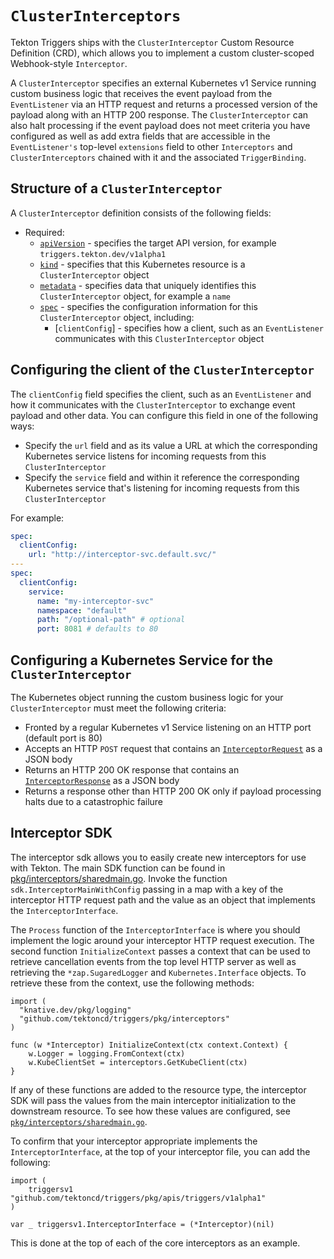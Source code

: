 <!--
---
linkTitle: "ClusterInterceptors"
weight: 5
---
-->
# `ClusterInterceptors`

Tekton Triggers ships with the `ClusterInterceptor` Custom Resource Definition (CRD), which allows you to implement a custom cluster-scoped Webhook-style `Interceptor`.

A `ClusterInterceptor` specifies an external Kubernetes v1 Service running custom business logic that receives the event payload from the
`EventListener` via an HTTP request and returns a processed version of the payload along with an HTTP 200 response. The `ClusterInterceptor` can also
halt processing if the event payload does not meet criteria you have configured as well as add extra fields that are accessible in the `EventListener's`
top-level `extensions` field to other `Interceptors` and `ClusterInterceptors` chained with it and the associated `TriggerBinding`.

## Structure of a `ClusterInterceptor`

A `ClusterInterceptor` definition consists of the following fields:
- Required:
  - [`apiVersion`][kubernetes-overview] - specifies the target API version, for example `triggers.tekton.dev/v1alpha1`
  - [`kind`][kubernetes-overview] - specifies that this Kubernetes resource is a `ClusterInterceptor` object
  - [`metadata`][kubernetes-overview] - specifies data that uniquely identifies this `ClusterInterceptor` object, for example a `name`
  - [`spec`][kubernetes-overview] - specifies the configuration information for this `ClusterInterceptor` object, including:
    - [`clientConfig`] -  specifies how a client, such as an `EventListener` communicates with this `ClusterInterceptor` object

[kubernetes-overview]:
  https://kubernetes.io/docs/concepts/overview/working-with-objects/kubernetes-objects/#required-fields

## Configuring the client of the `ClusterInterceptor`

The `clientConfig` field specifies the client, such as an `EventListener` and how it communicates with the `ClusterInterceptor` to exchange
event payload and other data. You can configure this field in one of the following ways:
- Specify the `url` field and as its value a URL at which the corresponding Kubernetes service listens for incoming requests from this `ClusterInterceptor`
- Specify the `service` field and within it reference the corresponding Kubernetes service that's listening for incoming requests from this `ClusterInterceptor`

For example:

```yaml
spec:
  clientConfig:
    url: "http://interceptor-svc.default.svc/"
---
spec:
  clientConfig:
    service:
      name: "my-interceptor-svc"
      namespace: "default"
      path: "/optional-path" # optional
      port: 8081 # defaults to 80
```

## Configuring a Kubernetes Service for the `ClusterInterceptor`

The Kubernetes object running the custom business logic for your `ClusterInterceptor` must meet the following criteria:
- Fronted by a regular Kubernetes v1 Service listening on an HTTP port (default port is 80)
- Accepts an HTTP `POST` request that contains an [`InterceptorRequest`](https://pkg.go.dev/github.com/tektoncd/triggers/pkg/apis/triggers/v1alpha1#InterceptorRequest) 
  as a JSON body
- Returns an HTTP 200 OK response that contains an [`InterceptorResponse`](https://pkg.go.dev/github.com/tektoncd/triggers/pkg/apis/triggers/v1alpha1#InterceptorResponse) 
  as a JSON body
- Returns a response other than HTTP 200 OK only if payload processing halts due to a catastrophic failure

## Interceptor SDK

The interceptor sdk allows you to easily create new interceptors for use with Tekton. The main SDK
function can be found in [pkg/interceptors/sharedmain.go](pkg/interceptors/sharedmain.go). Invoke the
function `sdk.InterceptorMainWithConfig` passing in a map with a key of the interceptor HTTP request
path and the value as an object that implements the `InterceptorInterface`.

The `Process` function of the `InterceptorInterface` is where you should implement the logic around
your interceptor HTTP request execution. The second function `InitializeContext` passes a context
that can be used to retrieve cancellation events from the top level HTTP server as well
as retrieving the `*zap.SugaredLogger` and `Kubernetes.Interface` objects. To retrieve these from the
context, use the following methods:

```
import (
  "knative.dev/pkg/logging"
  "github.com/tektoncd/triggers/pkg/interceptors"
)

func (w *Interceptor) InitializeContext(ctx context.Context) {
	w.Logger = logging.FromContext(ctx)
	w.KubeClientSet = interceptors.GetKubeClient(ctx)
}
```

If any of these functions are added to the resource type, the interceptor SDK will pass
the values from the main interceptor initialization to the downstream resource. To see
how these values are configured, see [`pkg/interceptors/sharedmain.go`](pkg/interceptors/sharedmain.go).

To confirm that your interceptor appropriate implements the `InterceptorInterface`, at the top of your
interceptor file, you can add the following:

```
import (
  	triggersv1 "github.com/tektoncd/triggers/pkg/apis/triggers/v1alpha1"
)

var _ triggersv1.InterceptorInterface = (*Interceptor)(nil)
```

This is done at the top of each of the core interceptors as an example.

